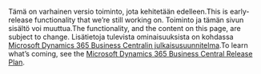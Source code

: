 <span data-ttu-id="ae74f-101">Tämä on varhainen versio toiminto, jota kehitetään edelleen.</span><span class="sxs-lookup"><span data-stu-id="ae74f-101">This is early-release functionality that we’re still working on.</span></span> <span data-ttu-id="ae74f-102">Toiminto ja tämän sivun sisältö voi muuttua.</span><span class="sxs-lookup"><span data-stu-id="ae74f-102">The functionality, and the content on this page, are subject to change.</span></span> <span data-ttu-id="ae74f-103">Lisätietoja tulevista ominaisuuksista on kohdassa [Microsoft Dynamics 365 Business Centralin julkaisusuunnitelma](https://go.microsoft.com/fwlink/?linkid=2047422).</span><span class="sxs-lookup"><span data-stu-id="ae74f-103">To learn what’s coming, see the [Microsoft Dynamics 365 Business Central Release Plan](https://go.microsoft.com/fwlink/?linkid=2047422).</span></span>
